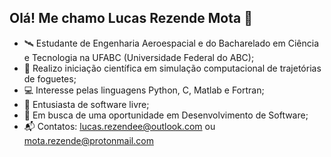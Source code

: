 ## Olá! Me chamo Lucas Rezende Mota 👋

-   🛰️ Estudante de Engenharia Aeroespacial e do Bacharelado em Ciência e Tecnologia na UFABC (Universidade Federal do ABC);
-   🚀	Realizo iniciação científica em simulação computacional de trajetórias de foguetes;
-   💻 Interesse pelas linguagens Python, C, Matlab e Fortran;
-   🐧	Entusiasta de software livre;
-   💼	Em busca de uma oportunidade em Desenvolvimento de Software;
-   📬	Contatos: lucas.rezendee@outlook.com  ou  mota.rezende@protonmail.com
